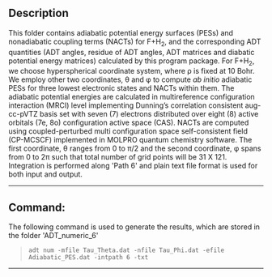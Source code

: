 

## Description


This folder contains adiabatic potential energy surfaces (PESs) and nonadiabatic coupling terms (NACTs) for F+H<sub>2</sub>, and the 
corresponding ADT quantities (ADT angles, residue of ADT angles, ADT matrices and diabatic potential energy matrices) calculated by this 
program package. For F+H<sub>2</sub>, we choose hyperspherical coordinate system, where &rho; is fixed at 10 Bohr. We employ other two 
coordinates, &theta; and &phi; to compute *ab initio* adiabatic PESs for three lowest electronic states and NACTs within them. The adiabatic 
potential energies are calculated in multireference configuration interaction (MRCI) level implementing Dunning’s correlation consistent 
aug-cc-pVTZ basis set with seven (7) electrons distributed over eight (8) active orbitals (7e, 8o) configuration active space (CAS). 
NACTs are computed using coupled-perturbed multi configuration space self-consistent field (CP-MCSCF) implemented in MOLPRO quantum chemistry
software. The first coordinate, &theta; ranges from 0 to &pi;/2 and the second coordinate, &phi; spans from 0 to 2&pi; such that total number
of grid points will be 31 X 121. Integration is performed along 'Path 6' and plain text file format is used for both input and output.

---
## Command:

The following command is used to generate the results, which are stored in the folder 'ADT_numeric_6'


>`adt num -mfile Tau_Theta.dat -nfile Tau_Phi.dat -efile Adiabatic_PES.dat -intpath 6 -txt`

---
